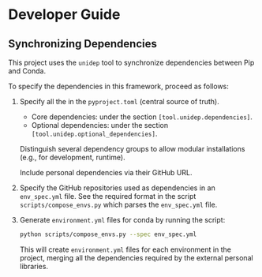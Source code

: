 # Developer Guide

## Synchronizing Dependencies

This project uses the `unidep` tool to synchronize dependencies between Pip and Conda.

To specify the dependencies in this framework, proceed as follows:

1. Specify all the in the `pyproject.toml` (central source of truth).

    - Core dependencies: under the section `[tool.unidep.dependencies]`.
    - Optional dependencies: under the section `[tool.unidep.optional_dependencies]`.

    Distinguish several dependency groups to allow modular installations (e.g., for development,
    runtime).

    Include personal dependencies via their GitHub URL.

2. Specify the GitHub repositories used as dependencies in an `env_spec.yml` file. See the required
   format in the script `scripts/compose_envs.py` which parses the `env_spec.yml` file.

3. Generate `environment.yml` files for conda by running the script:

    ```sh
    python scripts/compose_envs.py --spec env_spec.yml
    ```

    This will create  `environment.yml` files for each environment in the project, merging all the
    dependencies required by the external personal libraries.
